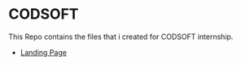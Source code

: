 # CODSOFT
This Repo contains the files that i created for CODSOFT internship.<br>
<ul>
<li><a href="Landing Page/index.html">Landing Page</a></li>
</ul>
